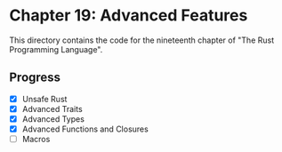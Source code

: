 # Chapter 19: Advanced Features

This directory contains the code for the nineteenth chapter of "The Rust
Programming Language".

## Progress

- [x] Unsafe Rust
- [x] Advanced Traits
- [x] Advanced Types
- [x] Advanced Functions and Closures
- [ ] Macros